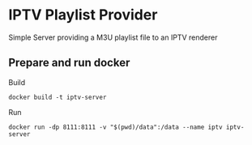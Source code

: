 # IPTV Playlist Provider

Simple Server providing a M3U playlist file to an IPTV renderer

## Prepare and run docker
Build

```
docker build -t iptv-server
```

Run
```
docker run -dp 8111:8111 -v "$(pwd)/data":/data --name iptv iptv-server
```
